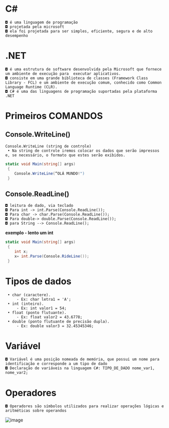 # C#
    ◘ é uma linguagem de programação
    ◘ projetada pela microsoft
    ◘ ela foi projetada para ser simples, eficiente, segura e de alto desempenho

# .NET
    ◘ é uma estrutura de software desenvolvida pela Microsoft que fornece um ambiente de execução para  executar aplicativos.
    ◘ consiste em uma grande biblioteca de classes (Framework Class Library - FCL) e um ambiente de execução comum, conhecido como Common Language Runtime (CLR).
    ◘ C# é uma das linguagens de programação suportadas pela plataforma .NET

# Primeiros COMANDOS
##  Console.WriteLine()
    Console.WriteLine (string de controle)
     • Na string de controle iremos colocar os dados que serão impressos e, se necessário, o formato que estes serão exibidos. 
```.cs
static void Main(string[] args)
 {
    Console.WriteLine(“OLÁ MUNDO!")
 }
```
## Console.ReadLine()
    ◘ leitura de dado, via teclado
    ◘ Para int -> int.Parse(Console.ReadLine());
    ◘ Para char -> char.Parse(Console.ReadLine());
    ◘ Para double-> double.Parse(Console.ReadLine());
    ◘ para String --> Console.ReadLine();
**exemplo - lento um int**
```.cs
static void Main(string[] args)
 {
    int x;
    x= int.Parse(Console.RideLine());
 }
```
# Tipos de dados
     • char (caractere).
         - Ex: char letra1 = 'A';
     • int (inteiro).
         - Ex: int valor1 = 54;
     • float (ponto flutuante).
         - Ex: float valor2 = 43.6778;
     • double (ponto flutuante de precisão dupla).
         - Ex: double valor3 = 32.45345346;
# Variável
    ◘ Variável é uma posição nomeada de memória, que possui um nome para identificação e corresponde a um tipo de dado
    ◘ Declaração de variáveis na linguagem C#: TIPO_DE_DADO nome_var1, nome_var2;

# Operadores
    ◘ Operadores são símbolos utilizados para realizar operações lógicas e aritméticas sobre operandos

![image](https://github.com/user-attachments/assets/19c96641-ef7a-4c7d-8ccf-eb231f3fe602)


    
